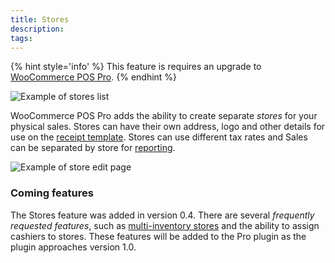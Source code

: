 ```yaml
---
title: Stores
description:  
tags: 
---
```


{% hint style='info' %}
This feature is requires an upgrade to [WooCommerce POS Pro](http://wcpos.com/pro).
{% endhint %}

![Example of stores list](https://wcpos.com/wp-content/uploads/2016/08/stores-page.png "Example of stores list")

WooCommerce POS Pro adds the ability to create separate *stores* for your physical sales. 
Stores can have their own address, logo and other details for use on the [receipt template](receipts.html). 
Stores can use different tax rates and Sales can be separated by store for [reporting](reports.html#sales-by-store).

![Example of store edit page](https://wcpos.com/wp-content/uploads/2016/08/edit-store-page.png "Example of store edit page")

### Coming features

The Stores feature was added in version 0.4. 
There are several *frequently requested features*, such as [multi-inventory stores](stores/multi-inventory.html) and the ability to assign cashiers to stores. 
These features will be added to the Pro plugin as the plugin approaches version 1.0.